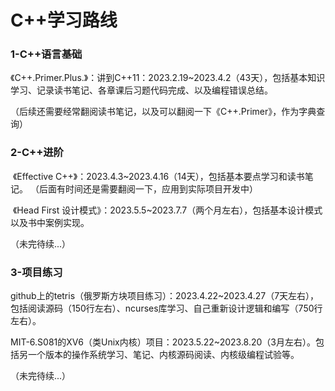 # C++学习路线

### 1-C++语言基础
​	《C++.Primer.Plus.》：讲到C++11：2023.2.19~2023.4.2（43天），包括基本知识学习、记录读书笔记、各章课后习题代码完成、以及编程错误总结。

​	（后续还需要经常翻阅读书笔记，以及可以翻阅一下《C++.Primer》，作为字典查询）

### 2-C++进阶

​	《Effective C++》：2023.4.3~2023.4.16（14天），包括基本要点学习和读书笔记。
​	（后面有时间还是需要翻阅一下，应用到实际项目开发中）

​	《Head First 设计模式》：2023.5.5~2023.7.7（两个月左右），包括基本设计模式以及书中案例实现。

（未完待续...）

### 3-项目练习

​	github上的tetris（俄罗斯方块项目练习）：2023.4.22~2023.4.27（7天左右），包括阅读源码（150行左右）、ncurses库学习、自己重新设计逻辑和编写（750行左右）。

​	MIT-6.S081的XV6（类Unix内核）项目：2023.5.22~2023.8.20（3月左右）。包括另一个版本的操作系统学习、笔记、内核源码阅读、内核级编程试验等。

（未完待续...）

